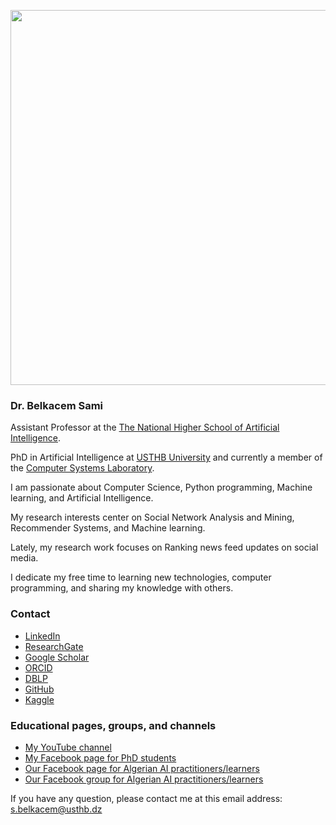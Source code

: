 <p align="center"> <img src="https://avatars1.githubusercontent.com/u/33413333?s=460&u=d80b53345a329cc365bbbc1d23348cf027a783db&v=4" width=600> </p>

### Dr. Belkacem Sami

Assistant Professor at the [The National Higher School of Artificial Intelligence](https://ensia.edu.dz/).

PhD in Artificial Intelligence at [USTHB University](https://www.usthb.dz/en) and currently a member of the [Computer Systems Laboratory](https://www.lsi.usthb.dz/).

I am passionate about Computer Science, Python programming, Machine learning, and Artificial Intelligence.

My research interests center on Social Network Analysis and Mining, Recommender Systems, and Machine learning.

Lately, my research work focuses on Ranking news feed updates on social media.

I dedicate my free time to learning new technologies, computer programming, and sharing my knowledge with others.

### Contact

- [LinkedIn](https://dz.linkedin.com/in/sami-belkacem-364720a5)
- [ResearchGate](https://www.researchgate.net/profile/Sami_Belkacem)
- [Google Scholar](https://scholar.google.fr/citations?user=b4KNt4cAAAAJ&hl=fr)
- [ORCID](https://orcid.org/0000-0002-7259-9054)
- [DBLP](https://dblp.uni-trier.de/pid/208/7638.html)
- [GitHub](https://github.com/SamBelkacem)
- [Kaggle](https://www.kaggle.com/sambelkacem)

### Educational pages, groups, and channels

- [My YouTube channel](https://www.youtube.com/channel/UCK4I6z3WjfOM71z-tc-TpmA)
- [My Facebook page for PhD students](https://web.facebook.com/PhD-tips-tools-and-tricks-101192682345124)
- [Our Facebook page for Algerian AI practitioners/learners](https://web.facebook.com/AlgerianAIBD)
- [Our Facebook group for Algerian AI practitioners/learners](https://web.facebook.com/groups/930784020685830)

If you have any question, please contact me at this email address: s.belkacem@usthb.dz
